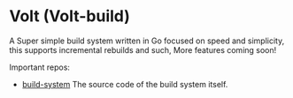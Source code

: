 # Volt (Volt-build)

A Super simple build system written in Go focused on speed and simplicity, this supports incremental rebuilds and such, More features coming soon! 

Important repos:

- [build-system](https://github.com/volt-build/volt-build)  The source code of the build system itself.
